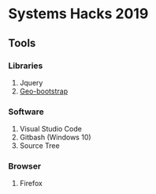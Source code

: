 # Systems Hacks 2019
## Tools
### Libraries
1. Jquery
2. [Geo-bootstrap](https://github.com/divshot/geo-bootstrap)

### Software
1. Visual Studio Code
2. Gitbash (Windows 10)
3. Source Tree

### Browser
1. Firefox